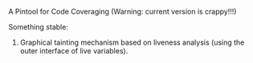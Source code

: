A Pintool for Code Coveraging (Warning: current version is crappy!!!)

Something stable:
1. Graphical tainting mechanism based on liveness analysis (using the outer interface of live variables).